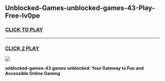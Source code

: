 
## Unblocked-Games-unblocked-games-43-Play-Free-lv0pe
<h3>
<a href="https://premium76.site?title=unblocked-games-43&ref=19M">CLICK TO PLAY</a></h3>
<hr>

<h3>
<a href="https://premium76.site?title=unblocked-games-43&ref=19M">CLICK 2 PLAY</a>
  
</h3>

<a href="https://premium76.site?title=unblocked-games-43&ref=19M"><img src="https://clearcache.store/games.png"></a>


**unblocked-games-43 games unblocked: Your Gateway to Fun and Accessible Online Gaming**

